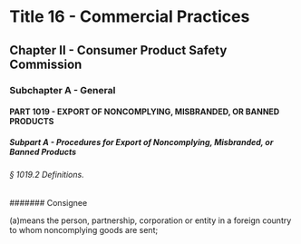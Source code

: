 
# Title 16 - Commercial Practices
## Chapter II - Consumer Product Safety Commission
### Subchapter A - General
#### PART 1019 - EXPORT OF NONCOMPLYING, MISBRANDED, OR BANNED PRODUCTS
##### Subpart A - Procedures for Export of Noncomplying, Misbranded, or Banned Products
###### § 1019.2 Definitions.
####### Consignee

(a)means the person, partnership, corporation or entity in a foreign country to whom noncomplying goods are sent;
